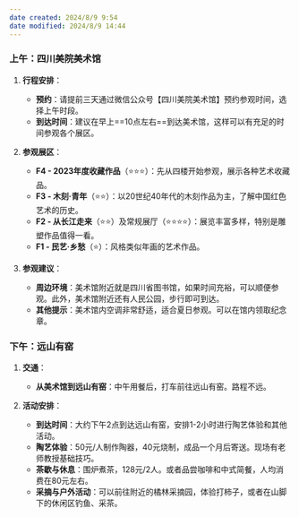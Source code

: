 ```yaml
---
date created: 2024/8/9 9:54
date modified: 2024/8/9 14:44
---
```

### 上午：四川美院美术馆

1. **行程安排**：
   - **预约**：请提前三天通过微信公众号【四川美院美术馆】预约参观时间，选择上午时段。
   - **到达时间**：建议在早上==10点左右==到达美术馆，这样可以有充足的时间参观各个展区。

2. **参观展区**：
   - **F4 - 2023年度收藏作品**（⭐⭐⭐）：先从四楼开始参观，展示各种艺术收藏品。
   - **F3 - 木刻·青年**（⭐⭐）：以20世纪40年代的木刻作品为主，了解中国红色艺术的历史。
   - **F2 - 从长江走来**（⭐⭐）及常规展厅（⭐⭐⭐⭐）：展览丰富多样，特别是雕塑作品值得一看。
   - **F1 - 民艺·乡愁**（⭐）：风格类似年画的艺术作品。

3. **参观建议**：
   - **周边环境**：美术馆附近就是四川省图书馆，如果时间充裕，可以顺便参观。此外，美术馆附近还有人民公园，步行即可到达。
   - **其他提示**：美术馆内空调非常舒适，适合夏日参观。可以在馆内领取纪念章。

### 下午：远山有窑

1. **交通**：
   - **从美术馆到远山有窑**：中午用餐后，打车前往远山有窑。路程不远。

2. **活动安排**：
   - **到达时间**：大约下午2点到达远山有窑，安排1-2小时进行陶艺体验和其他活动。
   - **陶艺体验**：50元/人制作陶器，40元烧制，成品一个月后寄送。现场有老师教授基础技巧。
   - **茶歇与休息**：围炉煮茶，128元/2人。或者品尝咖啡和中式简餐，人均消费在80元左右。
   - **采摘与户外活动**：可以前往附近的橘林采摘园，体验打柿子，或者在山脚下的休闲区钓鱼、采茶。

